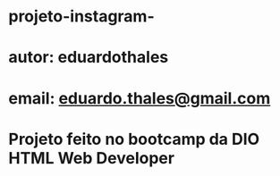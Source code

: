 # projeto-instagram-
# autor: eduardothales
# email: eduardo.thales@gmail.com
# Projeto feito no bootcamp da DIO HTML Web Developer
